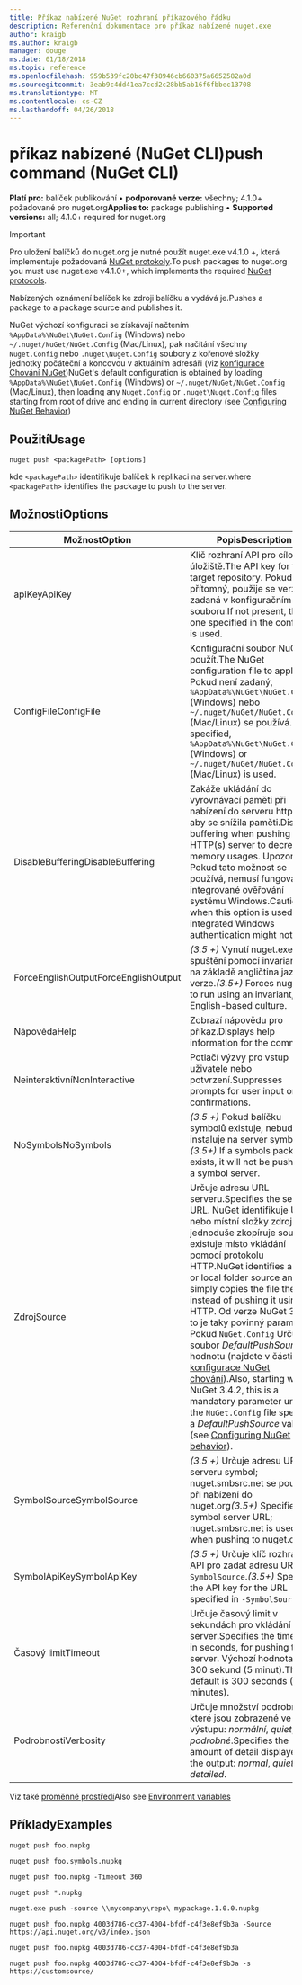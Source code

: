 ```yaml
---
title: Příkaz nabízené NuGet rozhraní příkazového řádku
description: Referenční dokumentace pro příkaz nabízené nuget.exe
author: kraigb
ms.author: kraigb
manager: douge
ms.date: 01/18/2018
ms.topic: reference
ms.openlocfilehash: 959b539fc20bc47f38946cb660375a6652582a0d
ms.sourcegitcommit: 3eab9c4dd41ea7ccd2c28bb5ab16f6fbbec13708
ms.translationtype: MT
ms.contentlocale: cs-CZ
ms.lasthandoff: 04/26/2018
---
```

# <a name="push-command-nuget-cli"></a><span data-ttu-id="025c0-103">příkaz nabízené (NuGet CLI)</span><span class="sxs-lookup"><span data-stu-id="025c0-103">push command (NuGet CLI)</span></span>

<span data-ttu-id="025c0-104">**Platí pro:** balíček publikování &bullet; **podporované verze:** všechny; 4.1.0+ požadované pro nuget.org</span><span class="sxs-lookup"><span data-stu-id="025c0-104">**Applies to:** package publishing &bullet; **Supported versions:** all; 4.1.0+ required for nuget.org</span></span>

> [!Important]
> <span data-ttu-id="025c0-105">Pro uložení balíčků do nuget.org je nutné použít nuget.exe v4.1.0 +, která implementuje požadovaná [NuGet protokoly](../api/nuget-protocols.md).</span><span class="sxs-lookup"><span data-stu-id="025c0-105">To push packages to nuget.org you must use nuget.exe v4.1.0+, which implements the required [NuGet protocols](../api/nuget-protocols.md).</span></span>

<span data-ttu-id="025c0-106">Nabízených oznámení balíček ke zdroji balíčku a vydává je.</span><span class="sxs-lookup"><span data-stu-id="025c0-106">Pushes a package to a package source and publishes it.</span></span>

<span data-ttu-id="025c0-107">NuGet výchozí konfiguraci se získávají načtením `%AppData%\NuGet\NuGet.Config` (Windows) nebo `~/.nuget/NuGet/NuGet.Config` (Mac/Linux), pak načítání všechny `Nuget.Config` nebo `.nuget\Nuget.Config` soubory z kořenové složky jednotky počáteční a koncovou v aktuálním adresáři (viz [konfigurace Chování NuGet](../consume-packages/configuring-nuget-behavior.md))</span><span class="sxs-lookup"><span data-stu-id="025c0-107">NuGet's default configuration is obtained by loading `%AppData%\NuGet\NuGet.Config` (Windows) or `~/.nuget/NuGet/NuGet.Config` (Mac/Linux), then loading any `Nuget.Config` or `.nuget\Nuget.Config` files starting from root of drive and ending in current directory (see [Configuring NuGet Behavior](../consume-packages/configuring-nuget-behavior.md))</span></span>

## <a name="usage"></a><span data-ttu-id="025c0-108">Použití</span><span class="sxs-lookup"><span data-stu-id="025c0-108">Usage</span></span>

```cli
nuget push <packagePath> [options]
```

<span data-ttu-id="025c0-109">kde `<packagePath>` identifikuje balíček k replikaci na server.</span><span class="sxs-lookup"><span data-stu-id="025c0-109">where `<packagePath>` identifies the package to push to the server.</span></span>

## <a name="options"></a><span data-ttu-id="025c0-110">Možnosti</span><span class="sxs-lookup"><span data-stu-id="025c0-110">Options</span></span>

| <span data-ttu-id="025c0-111">Možnost</span><span class="sxs-lookup"><span data-stu-id="025c0-111">Option</span></span> | <span data-ttu-id="025c0-112">Popis</span><span class="sxs-lookup"><span data-stu-id="025c0-112">Description</span></span> |
| --- | --- |
| <span data-ttu-id="025c0-113">apiKey</span><span class="sxs-lookup"><span data-stu-id="025c0-113">ApiKey</span></span> | <span data-ttu-id="025c0-114">Klíč rozhraní API pro cílové úložiště.</span><span class="sxs-lookup"><span data-stu-id="025c0-114">The API key for the target repository.</span></span> <span data-ttu-id="025c0-115">Pokud není přítomný, použije se verze zadaná v konfiguračním souboru.</span><span class="sxs-lookup"><span data-stu-id="025c0-115">If not present,  the one specified in the config file is used.</span></span> |
| <span data-ttu-id="025c0-116">ConfigFile</span><span class="sxs-lookup"><span data-stu-id="025c0-116">ConfigFile</span></span> | <span data-ttu-id="025c0-117">Konfigurační soubor NuGet použít.</span><span class="sxs-lookup"><span data-stu-id="025c0-117">The NuGet configuration file to apply.</span></span> <span data-ttu-id="025c0-118">Pokud není zadaný, `%AppData%\NuGet\NuGet.Config` (Windows) nebo `~/.nuget/NuGet/NuGet.Config` (Mac/Linux) se používá.</span><span class="sxs-lookup"><span data-stu-id="025c0-118">If not specified, `%AppData%\NuGet\NuGet.Config` (Windows) or `~/.nuget/NuGet/NuGet.Config` (Mac/Linux) is used.</span></span>|
| <span data-ttu-id="025c0-119">DisableBuffering</span><span class="sxs-lookup"><span data-stu-id="025c0-119">DisableBuffering</span></span> | <span data-ttu-id="025c0-120">Zakáže ukládání do vyrovnávací paměti při nabízení do serveru http (s), aby se snížila paměti.</span><span class="sxs-lookup"><span data-stu-id="025c0-120">Disables buffering when pushing to an HTTP(s) server to decrease memory usages.</span></span> <span data-ttu-id="025c0-121">Upozornění: Pokud tato možnost se používá, nemusí fungovat integrované ověřování systému Windows.</span><span class="sxs-lookup"><span data-stu-id="025c0-121">Caution: when this option is used, integrated Windows authentication might not work.</span></span> |
| <span data-ttu-id="025c0-122">ForceEnglishOutput</span><span class="sxs-lookup"><span data-stu-id="025c0-122">ForceEnglishOutput</span></span> | <span data-ttu-id="025c0-123">*(3.5 +)*  Vynutí nuget.exe ke spuštění pomocí invariantní, na základě angličtina jazykové verze.</span><span class="sxs-lookup"><span data-stu-id="025c0-123">*(3.5+)* Forces nuget.exe to run using an invariant, English-based culture.</span></span> |
| <span data-ttu-id="025c0-124">Nápověda</span><span class="sxs-lookup"><span data-stu-id="025c0-124">Help</span></span> | <span data-ttu-id="025c0-125">Zobrazí nápovědu pro příkaz.</span><span class="sxs-lookup"><span data-stu-id="025c0-125">Displays help information for the command.</span></span> |
| <span data-ttu-id="025c0-126">Neinteraktivní</span><span class="sxs-lookup"><span data-stu-id="025c0-126">NonInteractive</span></span> | <span data-ttu-id="025c0-127">Potlačí výzvy pro vstup uživatele nebo potvrzení.</span><span class="sxs-lookup"><span data-stu-id="025c0-127">Suppresses prompts for user input or confirmations.</span></span> |
| <span data-ttu-id="025c0-128">NoSymbols</span><span class="sxs-lookup"><span data-stu-id="025c0-128">NoSymbols</span></span> | <span data-ttu-id="025c0-129">*(3.5 +)*  Pokud balíčku symbolů existuje, nebude instaluje na server symbol.</span><span class="sxs-lookup"><span data-stu-id="025c0-129">*(3.5+)* If a symbols package exists, it will not be pushed to a symbol server.</span></span> |
| <span data-ttu-id="025c0-130">Zdroj</span><span class="sxs-lookup"><span data-stu-id="025c0-130">Source</span></span> | <span data-ttu-id="025c0-131">Určuje adresu URL serveru.</span><span class="sxs-lookup"><span data-stu-id="025c0-131">Specifies the server URL.</span></span> <span data-ttu-id="025c0-132">NuGet identifikuje UNC nebo místní složky zdroje a jednoduše zkopíruje soubor existuje místo vkládání pomocí protokolu HTTP.</span><span class="sxs-lookup"><span data-stu-id="025c0-132">NuGet identifies a UNC or local folder source and simply copies the file there instead of pushing it using HTTP.</span></span>  <span data-ttu-id="025c0-133">Od verze NuGet 3.4.2, to je taky povinný parametr. Pokud `NuGet.Config` Určuje soubor *DefaultPushSource* hodnotu (najdete v části [konfigurace NuGet chování](../consume-packages/configuring-nuget-behavior.md)).</span><span class="sxs-lookup"><span data-stu-id="025c0-133">Also, starting with NuGet 3.4.2, this is a mandatory parameter unless the `NuGet.Config` file specifies a *DefaultPushSource* value (see [Configuring NuGet behavior](../consume-packages/configuring-nuget-behavior.md)).</span></span> |
| <span data-ttu-id="025c0-134">SymbolSource</span><span class="sxs-lookup"><span data-stu-id="025c0-134">SymbolSource</span></span> | <span data-ttu-id="025c0-135">*(3.5 +)*  Určuje adresu URL serveru symbol; nuget.smbsrc.net se používá při nabízení do nuget.org</span><span class="sxs-lookup"><span data-stu-id="025c0-135">*(3.5+)* Specifies the symbol server URL; nuget.smbsrc.net is used when pushing to nuget.org</span></span> |
| <span data-ttu-id="025c0-136">SymbolApiKey</span><span class="sxs-lookup"><span data-stu-id="025c0-136">SymbolApiKey</span></span> | <span data-ttu-id="025c0-137">*(3.5 +)*  Určuje klíč rozhraní API pro zadat adresu URL v `-SymbolSource`.</span><span class="sxs-lookup"><span data-stu-id="025c0-137">*(3.5+)* Specifies the API key for the URL specified in `-SymbolSource`.</span></span> |
| <span data-ttu-id="025c0-138">Časový limit</span><span class="sxs-lookup"><span data-stu-id="025c0-138">Timeout</span></span> | <span data-ttu-id="025c0-139">Určuje časový limit v sekundách pro vkládání na server.</span><span class="sxs-lookup"><span data-stu-id="025c0-139">Specifies the timeout, in seconds, for pushing to a server.</span></span> <span data-ttu-id="025c0-140">Výchozí hodnota je 300 sekund (5 minut).</span><span class="sxs-lookup"><span data-stu-id="025c0-140">The default is 300 seconds (5 minutes).</span></span> |
| <span data-ttu-id="025c0-141">Podrobnosti</span><span class="sxs-lookup"><span data-stu-id="025c0-141">Verbosity</span></span> | <span data-ttu-id="025c0-142">Určuje množství podrobností, které jsou zobrazené ve výstupu: *normální*, *quiet*, *podrobné*.</span><span class="sxs-lookup"><span data-stu-id="025c0-142">Specifies the amount of detail displayed in the output: *normal*, *quiet*, *detailed*.</span></span> |

<span data-ttu-id="025c0-143">Viz také [proměnné prostředí](cli-ref-environment-variables.md)</span><span class="sxs-lookup"><span data-stu-id="025c0-143">Also see [Environment variables](cli-ref-environment-variables.md)</span></span>

## <a name="examples"></a><span data-ttu-id="025c0-144">Příklady</span><span class="sxs-lookup"><span data-stu-id="025c0-144">Examples</span></span>

```cli
nuget push foo.nupkg

nuget push foo.symbols.nupkg

nuget push foo.nupkg -Timeout 360

nuget push *.nupkg

nuget.exe push -source \\mycompany\repo\ mypackage.1.0.0.nupkg

nuget push foo.nupkg 4003d786-cc37-4004-bfdf-c4f3e8ef9b3a -Source https://api.nuget.org/v3/index.json

nuget push foo.nupkg 4003d786-cc37-4004-bfdf-c4f3e8ef9b3a

nuget push foo.nupkg 4003d786-cc37-4004-bfdf-c4f3e8ef9b3a -s https://customsource/
```
